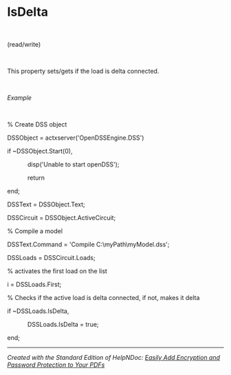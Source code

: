 # IsDelta

&nbsp;

(read/write)

&nbsp;

This property sets/gets if the load is delta connected.

&nbsp;

*Example*

&nbsp;

% Create DSS object

DSSObject = actxserver('OpenDSSEngine.DSS')

if ~DSSObject.Start(0),

&nbsp; &nbsp; &nbsp; &nbsp; &nbsp; &nbsp; disp('Unable to start openDSS');

&nbsp; &nbsp; &nbsp; &nbsp; &nbsp; &nbsp; return

end;

DSSText = DSSObject.Text;

DSSCircuit = DSSObject.ActiveCircuit;

% Compile a model &nbsp; &nbsp;

DSSText.Command = 'Compile C:\\myPath\\myModel.dss';

DSSLoads = DSSCircuit.Loads;

% activates the first load on the list

i = DSSLoads.First;

% Checks if the active load is delta connected, if not, makes it delta

if ~DSSLoads.IsDelta,

&nbsp; &nbsp; &nbsp; &nbsp; &nbsp; &nbsp; DSSLoads.IsDelta = true;

end;

***
_Created with the Standard Edition of HelpNDoc: [Easily Add Encryption and Password Protection to Your PDFs](<https://www.helpndoc.com/step-by-step-guides/how-to-generate-an-encrypted-password-protected-pdf-document/>)_
